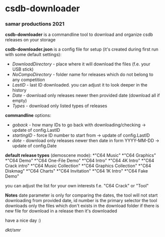 # csdb-downloader
### samar productions 2021

**csdb-downloader** is a commandline tool to download and organize csdb releases on your storage

**csdb-downloader.json** is a config file for setup (it's created during first run with some default settings):
- *DownloadDirectory* - place where it will download the files (f.e. your USB stick)
- *NoCompoDirectory* - folder name for releases which do not belong to any competition
- *LastID* - last ID downloaded. you can adjust it to look deeper in the history
- *Date* - download only releases newer then provided date (download all if empty)
- *Types* - download only listed types of releases

**commandline** options:
- *goback* - how many IDs to go back with downloading/checking -> update of config.LastID
- *startingID* - force ID number to start from -> update of config.LastID
- *date* - download only releases newer then date in form YYYY-MM-DD -> update of config.Date

**default release types** (demoscene mode):
*"C64 Music"
*"C64 Graphics"
*"C64 Demo"
*"C64 One-File Demo"
*"C64 Intro"
*"C64 4K Intro"
*"C64 Crack intro"
*"C64 Music Collection"
*"C64 Graphics Collection"
*"C64 Diskmag"
*"C64 Charts"
*"C64 Invitation"
*"C64 1K Intro" 
*"C64 Fake Demo"

you can adjust the list for your own interests f.e. "C64 Crack" or "Tool"

**Notes**
date parameter is only for comparing the dates, the tool will not start downloading from provided date, id number is the primary selector
the tool downloads only the files which don't exists in the download folder
if there is new file for download in a release then it's downloaded

have a nice day :)

*dkt/smr*
